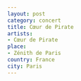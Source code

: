 ```yaml
---
layout: post
category: concert
title: Cœur de Pirate
artists: 
- Cœur de Pirate
place: 
- Zénith de Paris
country: France
city: Paris
---
```


